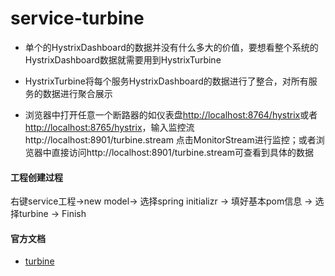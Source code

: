 # service-turbine
* 单个的HystrixDashboard的数据并没有什么多大的价值，要想看整个系统的HystrixDashboard数据就需要用到HystrixTurbine

* HystrixTurbine将每个服务HystrixDashboard的数据进行了整合，对所有服务的数据进行聚合展示

* 浏览器中打开任意一个断路器的如仪表盘[http://localhost:8764/hystrix](http://localhost:8764/hystrix)或者[http://localhost:8765/hystrix](http://localhost:8765/hystrix)，输入监控流http://localhost:8901/turbine.stream
点击MonitorStream进行监控；或者浏览器中直接访问http://localhost:8901/turbine.stream可查看到具体的数据

#### 工程创建过程
右键service工程->new model-> 选择spring initializr -> 填好基本pom信息 -> 选择turbine -> Finish

#### 官方文档
* [turbine](http://projects.spring.io/spring-cloud/spring-cloud.html#_turbine)

